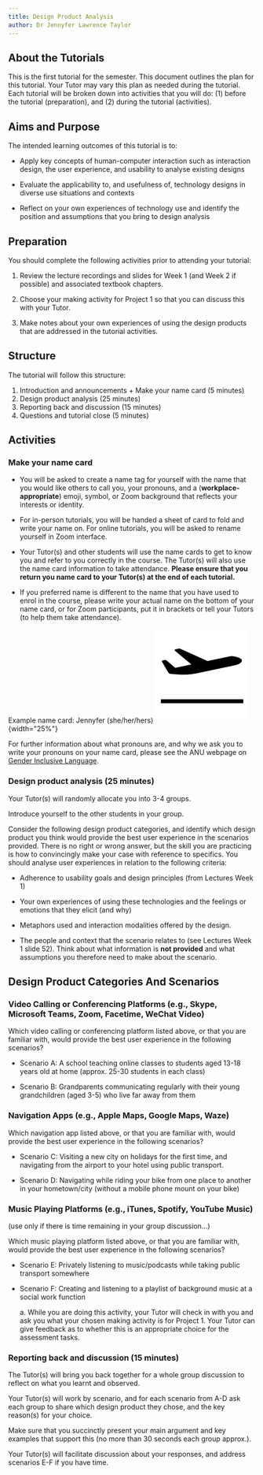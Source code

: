 ```yaml
---
title: Design Product Analysis
author: Dr Jennyfer Lawrence Taylor
---
```


## About the Tutorials

This is the first tutorial for the semester. This document outlines the
plan for this tutorial. Your Tutor may vary this plan as needed during
the tutorial. Each tutorial will be broken down into activities that you
will do: (1) before the tutorial (preparation), and (2) during the
tutorial (activities).

## Aims and Purpose

The intended learning outcomes of this tutorial is to:

- Apply key concepts of human-computer interaction such as interaction
  design, the user experience, and usability to analyse existing designs

- Evaluate the applicability to, and usefulness of, technology designs
  in diverse use situations and contexts

- Reflect on your own experiences of technology use and identify the
  position and assumptions that you bring to design analysis

## Preparation

You should complete the following activities prior to attending your
tutorial:

1.  Review the lecture recordings and slides for Week 1 (and Week 2 if
    possible) and associated textbook chapters.

2.  Choose your making activity for Project 1 so that you can discuss
    this with your Tutor.

3.  Make notes about your own experiences of using the design products
    that are addressed in the tutorial activities.

## Structure

The tutorial will follow this structure:

1. Introduction and announcements + Make your name card (5 minutes)
2. Design product analysis (25 minutes)
3. Reporting back and discussion (15 minutes)
4. Questions and tutorial close (5 minutes)

## Activities


### Make your name card

- You will be asked to create a name tag for yourself with the name that
  you would like others to call you, your pronouns, and a
  (**workplace-appropriate**) emoji, symbol, or Zoom background that
  reflects your interests or identity.

- For in-person tutorials, you will be handed a sheet of card to fold
  and write your name on. For online tutorials, you will be asked to
  rename yourself in Zoom interface.

- Your Tutor(s) and other students will use the name cards to get to
  know you and refer to you correctly in the course. The Tutor(s) will
  also use the name card information to take attendance. **Please ensure
  that you return you name card to your Tutor(s) at the end of each
  tutorial.**

- If you preferred name is different to the name that you have used to enrol in the course, please write your actual name on the bottom of your name card, or for Zoom participants, put it in brackets or tell your Tutors (to help them take attendance).

Example name card: Jennyfer (she/her/hers) 
![Take Off with solid fill](img/image2.svg){width="25%"}

For further information about what pronouns are, and why we ask you to write your pronouns on your name card, please see the ANU webpage on [Gender Inclusive Language](https://services.anu.edu.au/human-resources/respect-inclusion/gender-inclusive-language).

### Design product analysis (25 minutes)

Your Tutor(s) will randomly allocate you into 3-4 groups.

Introduce yourself to the other students in your group.

Consider the following design product categories, and identify which design product you think would provide the best user experience in the scenarios provided. There is no right or wrong answer, but the skill you are practicing is how to convincingly make your case with reference to specifics. You should analyse user experiences in relation to the following criteria:

- Adherence to usability goals and design principles (from Lectures Week 1)

- Your own experiences of using these technologies and the feelings or emotions that they elicit (and why)

- Metaphors used and interaction modalities offered by the design.

- The people and context that the scenario relates to (see Lectures Week 1 slide 52). Think about what information is **not provided** and what assumptions you therefore need to make about the scenario.

## Design Product Categories And Scenarios

### Video Calling or Conferencing Platforms (e.g., Skype, Microsoft Teams, Zoom, Facetime, WeChat Video)

Which video calling or conferencing platform listed above, or that you are familiar with, would provide the best user experience in the following scenarios?

- Scenario A: A school teaching online classes to students aged 13-18
  years old at home (approx. 25-30 students in each class)

- Scenario B: Grandparents communicating regularly with their young
  grandchildren (aged 3-5) who live far away from them

### Navigation Apps (e.g., Apple Maps, Google Maps, Waze)

Which navigation app listed above, or that you are familiar with, would
provide the best user experience in the following scenarios?

- Scenario C: Visiting a new city on holidays for the first time, and
  navigating from the airport to your hotel using public transport.

- Scenario D: Navigating while riding your bike from one place to
  another in your hometown/city (without a mobile phone mount on your
  bike)

### Music Playing Platforms (e.g., iTunes, Spotify, YouTube Music)

(use only if there is time remaining in your group discussion...)

Which music playing platform listed above, or that you are familiar
with, would provide the best user experience in the following scenarios?

- Scenario E: Privately listening to music/podcasts while taking public
  transport somewhere

- Scenario F: Creating and listening to a playlist of background music
  at a social work function

  a.  While you are doing this activity, your Tutor will check in with
      you and ask you what your chosen making activity is for Project 1.
      Your Tutor can give feedback as to whether this is an appropriate
      choice for the assessment tasks.

### Reporting back and discussion (15 minutes)

The Tutor(s) will bring you back together for a whole group discussion to reflect on what you learnt and observed.

Your Tutor(s) will work by scenario, and for each scenario from A-D ask each group to share which design product they chose, and the key reason(s) for your choice.

Make sure that you succinctly present your main argument and key examples that support this (no more than 30 seconds each group
approx.).

Your Tutor(s) will facilitate discussion about your responses, and address scenarios E-F if you have time.

